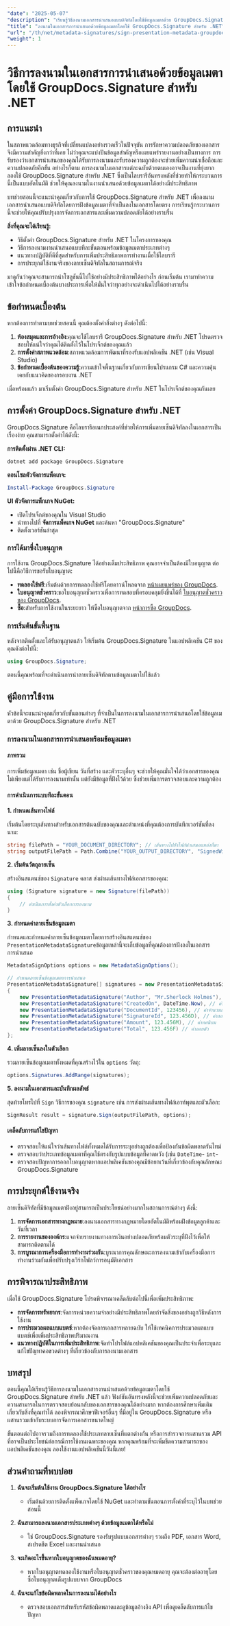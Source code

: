 ```yaml
---
"date": "2025-05-07"
"description": "เรียนรู้วิธีลงนามเอกสารนำเสนอแบบดิจิทัลโดยใช้ข้อมูลเมตาด้วย GroupDocs.Signature สำหรับ .NET เพิ่มความปลอดภัยของเอกสารและปรับปรุงเวิร์กโฟลว์ของคุณ"
"title": "ลงนามในเอกสารการนำเสนอด้วยข้อมูลเมตาโดยใช้ GroupDocs.Signature สำหรับ .NET"
"url": "/th/net/metadata-signatures/sign-presentation-metadata-groupdocs-signature-net/"
"weight": 1
---
```


# วิธีการลงนามในเอกสารการนำเสนอด้วยข้อมูลเมตาโดยใช้ GroupDocs.Signature สำหรับ .NET

## การแนะนำ

ในสภาพแวดล้อมทางธุรกิจที่เปลี่ยนแปลงอย่างรวดเร็วในปัจจุบัน การรักษาความปลอดภัยของเอกสารจึงมีความสำคัญยิ่งกว่าที่เคย ไม่ว่าคุณจะแบ่งปันข้อมูลสำคัญหรือเผยแพร่รายงานอย่างเป็นทางการ การรับรองว่าเอกสารนำเสนอของคุณได้รับการลงนามและรับรองความถูกต้องจะช่วยเพิ่มความน่าเชื่อถือและความปลอดภัยอีกขั้น อย่างไรก็ตาม การลงนามในเอกสารแต่ละฉบับด้วยตนเองอาจเป็นงานที่ยุ่งยาก ลองใช้ GroupDocs.Signature สำหรับ .NET ซึ่งเป็นไลบรารีอันทรงพลังที่ช่วยทำให้กระบวนการนี้เป็นแบบอัตโนมัติ ช่วยให้คุณลงนามในงานนำเสนอด้วยข้อมูลเมตาได้อย่างมีประสิทธิภาพ

บทช่วยสอนนี้จะแนะนำคุณเกี่ยวกับการใช้ GroupDocs.Signature สำหรับ .NET เพื่อลงนามเอกสารนำเสนอแบบดิจิทัลโดยการฝังข้อมูลเมตาที่จำเป็นลงในเอกสารโดยตรง การเรียนรู้กระบวนการนี้จะช่วยให้คุณปรับปรุงการจัดการเอกสารและเพิ่มความปลอดภัยได้อย่างราบรื่น

**สิ่งที่คุณจะได้เรียนรู้:**
- วิธีตั้งค่า GroupDocs.Signature สำหรับ .NET ในโครงการของคุณ
- วิธีการลงนามงานนำเสนอแบบทีละขั้นตอนพร้อมข้อมูลเมตาประเภทต่างๆ
- แนวทางปฏิบัติที่ดีที่สุดสำหรับการเพิ่มประสิทธิภาพการทำงานเมื่อใช้ไลบรารี
- การประยุกต์ใช้งานจริงของลายเซ็นดิจิทัลในสถานการณ์จริง

มาดูกันว่าคุณจะสามารถนำโซลูชันนี้ไปใช้อย่างมีประสิทธิภาพได้อย่างไร ก่อนเริ่มต้น เรามาทำความเข้าใจข้อกำหนดเบื้องต้นบางประการเพื่อให้มั่นใจว่าทุกอย่างจะดำเนินไปได้อย่างราบรื่น

## ข้อกำหนดเบื้องต้น

หากต้องการทำตามบทช่วยสอนนี้ คุณต้องตั้งค่าสิ่งต่างๆ ดังต่อไปนี้:

1. **ห้องสมุดและการอ้างอิง**:คุณจะใช้ไลบรารี GroupDocs.Signature สำหรับ .NET โปรดตรวจสอบให้แน่ใจว่าคุณได้ติดตั้งไว้ในโปรเจ็กต์ของคุณแล้ว
2. **การตั้งค่าสภาพแวดล้อม**:สภาพแวดล้อมการพัฒนาที่รองรับแอปพลิเคชัน .NET (เช่น Visual Studio)
3. **ข้อกำหนดเบื้องต้นของความรู้**:ความเข้าใจพื้นฐานเกี่ยวกับการเขียนโปรแกรม C# และความคุ้นเคยกับแนวคิดของกรอบงาน .NET

เมื่อพร้อมแล้ว มาเริ่มตั้งค่า GroupDocs.Signature สำหรับ .NET ในโปรเจ็กต์ของคุณกันเลย

## การตั้งค่า GroupDocs.Signature สำหรับ .NET

GroupDocs.Signature คือไลบรารีอเนกประสงค์ที่ช่วยให้การเพิ่มลายเซ็นดิจิทัลลงในเอกสารเป็นเรื่องง่าย คุณสามารถตั้งค่าได้ดังนี้:

**การติดตั้งผ่าน .NET CLI:**
```bash
dotnet add package GroupDocs.Signature
```

**คอนโซลตัวจัดการแพ็คเกจ:**
```powershell
Install-Package GroupDocs.Signature
```

**UI ตัวจัดการแพ็กเกจ NuGet:**
- เปิดโปรเจ็กต์ของคุณใน Visual Studio
- นำทางไปที่ **จัดการแพ็คเกจ NuGet** และค้นหา "GroupDocs.Signature"
- ติดตั้งเวอร์ชันล่าสุด

### การได้มาซึ่งใบอนุญาต

การใช้งาน GroupDocs.Signature ได้อย่างเต็มประสิทธิภาพ คุณอาจจำเป็นต้องมีใบอนุญาต ต่อไปนี้คือวิธีการขอรับใบอนุญาต:

- **ทดลองใช้ฟรี**:เริ่มต้นด้วยการทดลองใช้ฟรีโดยดาวน์โหลดจาก [หน้าเผยแพร่ของ GroupDocs](https://releases-groupdocs.com/signature/net/).
- **ใบอนุญาตชั่วคราว**:ขอใบอนุญาตชั่วคราวเพื่อการทดสอบที่ครอบคลุมยิ่งขึ้นได้ที่ [ใบอนุญาตชั่วคราวของ GroupDocs](https://purchase-groupdocs.com/temporary-license/).
- **ซื้อ**:สำหรับการใช้งานในระยะยาว ให้ซื้อใบอนุญาตจาก [หน้าการซื้อ GroupDocs](https://purchase-groupdocs.com/buy).

### การเริ่มต้นขั้นพื้นฐาน

หลังจากติดตั้งและได้รับอนุญาตแล้ว ให้เริ่มต้น GroupDocs.Signature ในแอปพลิเคชัน C# ของคุณดังต่อไปนี้:

```csharp
using GroupDocs.Signature;
```

ตอนนี้คุณพร้อมที่จะดำเนินการนำลายเซ็นดิจิทัลตามข้อมูลเมตาไปใช้แล้ว

## คู่มือการใช้งาน

หัวข้อนี้จะแนะนำคุณเกี่ยวกับขั้นตอนต่างๆ ที่จำเป็นในการลงนามในเอกสารการนำเสนอโดยใช้ข้อมูลเมตาด้วย GroupDocs.Signature สำหรับ .NET 

### การลงนามในเอกสารการนำเสนอพร้อมข้อมูลเมตา

#### ภาพรวม

การเพิ่มข้อมูลเมตา เช่น ชื่อผู้เขียน วันที่สร้าง และตัวระบุอื่นๆ จะช่วยให้คุณมั่นใจได้ว่าเอกสารของคุณไม่เพียงแต่ได้รับการลงนามเท่านั้น แต่ยังมีข้อมูลที่ฝังไว้ด้วย ซึ่งช่วยเพิ่มการตรวจสอบและความถูกต้อง

#### การดำเนินการแบบทีละขั้นตอน

**1. กำหนดเส้นทางไฟล์**

เริ่มต้นโดยระบุเส้นทางสำหรับเอกสารต้นฉบับของคุณและตำแหน่งที่คุณต้องการบันทึกเวอร์ชันที่ลงนาม:

```csharp
string filePath = "YOUR_DOCUMENT_DIRECTORY"; // เส้นทางไปยังไฟล์นำเสนอแหล่งที่มา
string outputFilePath = Path.Combine("YOUR_OUTPUT_DIRECTORY", "SignedWithMetadata.pptx");
```

**2. เริ่มต้นวัตถุลายเซ็น**

สร้างอินสแตนซ์ของ `Signature` คลาส ส่งผ่านเส้นทางไฟล์เอกสารของคุณ:

```csharp
using (Signature signature = new Signature(filePath))
{
    // ดำเนินการตั้งค่าตัวเลือกการลงนาม
}
```

**3. กำหนดค่าลายเซ็นข้อมูลเมตา**

กำหนดและกำหนดค่าลายเซ็นข้อมูลเมตาโดยการสร้างอินสแตนซ์ของ `PresentationMetadataSignature`ข้อมูลเหล่านี้จะเก็บข้อมูลที่คุณต้องการฝังลงในเอกสารการนำเสนอ

```csharp
MetadataSignOptions options = new MetadataSignOptions();

// กำหนดลายเซ็นข้อมูลเมตาการนำเสนอ
PresentationMetadataSignature[] signatures = new PresentationMetadataSignature[]
{
    new PresentationMetadataSignature("Author", "Mr.Sherlock Holmes"), // ค่าสตริง
    new PresentationMetadataSignature("CreatedOn", DateTime.Now), // ค่าวันที่และเวลา
    new PresentationMetadataSignature("DocumentId", 123456), // ค่าจำนวนเต็ม
    new PresentationMetadataSignature("SignatureId", 123.456D), // ค่าสองเท่า
    new PresentationMetadataSignature("Amount", 123.456M), // ค่าทศนิยม
    new PresentationMetadataSignature("Total", 123.456F) // ค่าลอยตัว
};
```

**4. เพิ่มลายเซ็นลงในตัวเลือก**

รวมลายเซ็นข้อมูลเมตาทั้งหมดที่คุณสร้างไว้ใน `options` วัตถุ:

```csharp
options.Signatures.AddRange(signatures);
```

**5. ลงนามในเอกสารและบันทึกผลลัพธ์**

สุดท้ายโทรไปที่ `Sign` วิธีการของคุณ `signature` เช่น การส่งผ่านเส้นทางไฟล์เอาท์พุตและตัวเลือก:

```csharp
SignResult result = signature.Sign(outputFilePath, options);
```

#### เคล็ดลับการแก้ไขปัญหา

- ตรวจสอบให้แน่ใจว่าเส้นทางไฟล์ทั้งหมดได้รับการระบุอย่างถูกต้องเพื่อป้องกันข้อผิดพลาดรันไทม์
- ตรวจสอบว่าประเภทข้อมูลเมตาที่คุณใช้ตรงกับรูปแบบข้อมูลที่คาดหวัง (เช่น `DateTime`- `int`-
- ตรวจสอบปัญหาการออกใบอนุญาตหากแอปพลิเคชันของคุณมีข้อยกเว้นที่เกี่ยวข้องกับคุณลักษณะ GroupDocs.Signature

## การประยุกต์ใช้งานจริง

ลายเซ็นดิจิทัลที่มีข้อมูลเมตาฝังอยู่สามารถเป็นประโยชน์อย่างมากในสถานการณ์ต่างๆ ดังนี้:

1. **การจัดการเอกสารทางกฎหมาย**:ลงนามเอกสารทางกฎหมายโดยอัตโนมัติพร้อมฝังข้อมูลลูกค้าและวันที่เวลา
2. **การรายงานขององค์กร**:แจกจ่ายรายงานทางการเงินอย่างปลอดภัยพร้อมตัวระบุที่ฝังไว้เพื่อให้สามารถติดตามได้
3. **การบูรณาการเครื่องมือการทำงานร่วมกัน**:บูรณาการคุณลักษณะการลงนามเข้ากับเครื่องมือการทำงานร่วมกันเพื่อปรับปรุงเวิร์กโฟลว์การอนุมัติเอกสาร

## การพิจารณาประสิทธิภาพ

เมื่อใช้ GroupDocs.Signature โปรดพิจารณาเคล็ดลับต่อไปนี้เพื่อเพิ่มประสิทธิภาพ:

- **การจัดการทรัพยากร**:จัดการหน่วยความจำอย่างมีประสิทธิภาพโดยกำจัดสิ่งของอย่างถูกวิธีหลังการใช้งาน
- **การประมวลผลแบบแบตช์**:หากต้องจัดการเอกสารหลายฉบับ ให้ใช้เทคนิคการประมวลผลแบบแบตช์เพื่อเพิ่มประสิทธิภาพปริมาณงาน
- **แนวทางปฏิบัติในการเพิ่มประสิทธิภาพ**:จัดทำโปรไฟล์แอปพลิเคชันของคุณเป็นประจำเพื่อระบุและแก้ไขปัญหาคอขวดต่างๆ ที่เกี่ยวข้องกับการลงนามเอกสาร

## บทสรุป

ตอนนี้คุณได้เรียนรู้วิธีการลงนามในเอกสารงานนำเสนอด้วยข้อมูลเมตาโดยใช้ GroupDocs.Signature สำหรับ .NET แล้ว ฟังก์ชันอันทรงพลังนี้จะช่วยเพิ่มความปลอดภัยและความสามารถในการตรวจสอบย้อนกลับของเอกสารของคุณได้อย่างมาก หากต้องการศึกษาเพิ่มเติมเกี่ยวกับสิ่งที่คุณทำได้ ลองพิจารณาศึกษาฟีเจอร์อื่นๆ ที่มีอยู่ใน GroupDocs.Signature หรือผสานรวมเข้ากับระบบการจัดการเอกสารขนาดใหญ่

ขั้นตอนต่อไปอาจรวมถึงการทดลองใช้ประเภทลายเซ็นที่แตกต่างกัน หรือการสำรวจการผสานรวม API ที่อาจเป็นประโยชน์ต่อกรณีการใช้งานเฉพาะของคุณ หากคุณพร้อมที่จะเพิ่มขีดความสามารถของแอปพลิเคชันของคุณ ลองใช้งานแอปพลิเคชันนี้วันนี้เลย!

## ส่วนคำถามที่พบบ่อย

1. **ฉันจะเริ่มต้นใช้งาน GroupDocs.Signature ได้อย่างไร**
   - เริ่มต้นด้วยการติดตั้งแพ็คเกจโดยใช้ NuGet และทำตามขั้นตอนการตั้งค่าที่ระบุไว้ในบทช่วยสอนนี้

2. **ฉันสามารถลงนามเอกสารประเภทต่างๆ ด้วยข้อมูลเมตาได้หรือไม่**
   - ใช่ GroupDocs.Signature รองรับรูปแบบเอกสารต่างๆ รวมถึง PDF, เอกสาร Word, สเปรดชีต Excel และงานนำเสนอ

3. **จะเกิดอะไรขึ้นหากใบอนุญาตของฉันหมดอายุ?**
   - หากใบอนุญาตทดลองใช้งานหรือใบอนุญาตชั่วคราวของคุณหมดอายุ คุณจะต้องต่ออายุโดยซื้อใบอนุญาตเต็มรูปแบบจาก GroupDocs

4. **ฉันจะแก้ไขข้อผิดพลาดในการลงนามได้อย่างไร**
   - ตรวจสอบเอกสารสำหรับรหัสข้อผิดพลาดและดูข้อมูลอ้างอิง API เพื่อดูเคล็ดลับการแก้ไขปัญหา